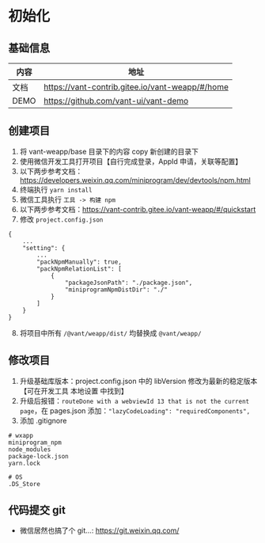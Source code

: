 # 初始化

## 基础信息

| 内容   | 地址                                              |
|------|-------------------------------------------------|
| 文档   | https://vant-contrib.gitee.io/vant-weapp/#/home |
| DEMO | https://github.com/vant-ui/vant-demo            |


## 创建项目

1. 将 vant-weapp/base 目录下的内容 copy 新创建的目录下
2. 使用微信开发工具打开项目【自行完成登录，AppId 申请，关联等配置】
3. 以下两步参考文档：https://developers.weixin.qq.com/miniprogram/dev/devtools/npm.html
4. 终端执行 `yarn install`
5. 微信工具执行 `工具 -> 构建 npm`
6. 以下两步参考文档：https://vant-contrib.gitee.io/vant-weapp/#/quickstart
7. 修改 `project.config.json`
```shell
{
    ...
    "setting": {
        ...
        "packNpmManually": true,
        "packNpmRelationList": [
            {
                "packageJsonPath": "./package.json",
                "miniprogramNpmDistDir": "./"
            }
        ]
    }
}
```
8. 将项目中所有 `/@vant/weapp/dist/` 均替换成 `@vant/weapp/`

## 修改项目
1. 升级基础库版本：project.config.json 中的 libVersion 修改为最新的稳定版本【可在开发工具 本地设置 中找到】
2. 升级后报错：`routeDone with a webviewId 13 that is not the current page`，在 pages.json 添加：`"lazyCodeLoading": "requiredComponents",`
3. 添加 .gitignore
```gitignore
# wxapp
miniprogram_npm
node_modules
package-lock.json
yarn.lock

# OS
.DS_Store
```

## 代码提交 git
- 微信居然也搞了个 git...: https://git.weixin.qq.com/